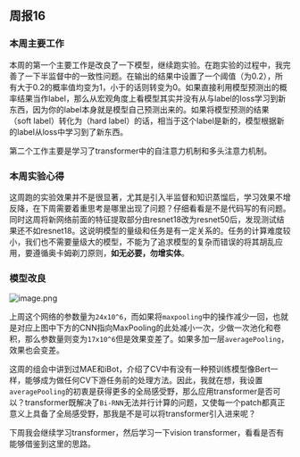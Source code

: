 ## 周报16

### 本周主要工作

本周的第一个主要工作是改良了一下模型，继续跑实验。在跑实验的过程中，我完善了一下半监督中的一致性问题。在输出的结果中设置了一个阈值（为0.2），所有大于0.2的概率值均变为1，小于的话则转变为0。如果直接利用模型预测出的概率结果当作label，那么从宏观角度上看模型其实并没有从与label的loss学习到新东西，因为你的label本身就是模型自己预测出来的。如果将模型预测的结果（soft label）转化为（hard label）的话，相当于这个label是新的，模型根据新的label从loss中学习到了新东西。

第二个工作主要是学习了transformer中的自注意力机制和多头注意力机制。

### 本周实验心得

这周跑的实验效果并不是很显著，尤其是引入半监督和知识蒸馏后，学习效果不增反降，在下周需要着重思考是哪里出现了问题？仔细看看是不是代码写的有问题。同时这周将新网络前面的特征提取部分由resnet18改为resnet50后，发现测试结果还不如resnet18。这说明模型的量级和任务是有一定关系的。任务的计算难度较小，我们也不需要量级大的模型，不能为了追求模型的复杂而错误的将其胡乱应用，要遵循奥卡姆剃刀原则，**如无必要，勿增实体**。

### 模型改良


![image.png](assets/image-20211114200419-sikp3qn.png)

上周这个网络的参数量为`24x10^6`，而如果将`maxpooling`中的操作减少一回，也就是对应上图中下方的CNN指向MaxPooling的此处减小一次，少做一次池化和卷积，那么参数量则变为`17x10^6`但是效果变差了。如果多加一层`averagePooling`，效果也会变差。

这周的组会中讲到过MAE和iBot，介绍了CV中有没有一种预训练模型像Bert一样，能够成为做任何CV下游任务前的处理方法。因此，我就在想，我设置`averagePooling`的初衷是获得更多的全局感受野，那么应用transformer是否可以？transformer既解决了`Bi-RNN`无法并行计算的问题，又使每一个patch都真正意义上具备了全局感受野，那我是不是可以将transformer引入进来呢？

下周我会继续学习transformer，然后学习一下vision transformer，看看是否有能够借鉴到这里的思路。